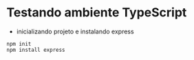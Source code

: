 # Testando ambiente TypeScript

- inicializando projeto e instalando express

```
npm init
npm install express
```
